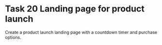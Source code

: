 # Task 20 Landing page for product launch

Create a product launch landing page with a countdown timer and purchase options.
